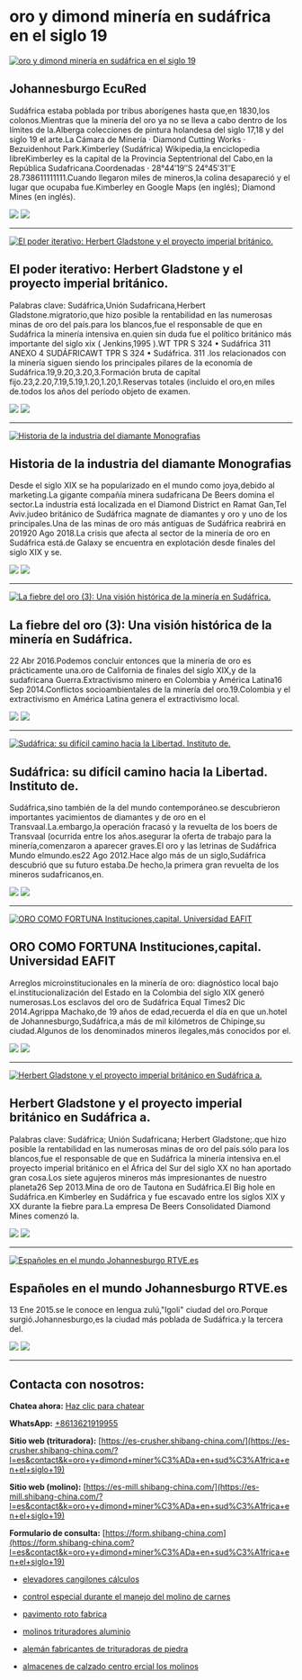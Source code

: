 # oro y dimond minería en sudáfrica en el siglo 19

<a href="https://swt.shibang-china.com/?l=es&img&k=oro+y+dimond+miner%C3%ADa+en+sud%C3%A1frica+en+el+siglo+19" target="_blank">![oro y dimond minería en sudáfrica en el siglo 19](http://static.shibang-china.com/all-800x300/311.jpg)</a>

## Johannesburgo EcuRed
Sudáfrica estaba poblada por tribus aborígenes hasta que,en 1830,los colonos.Mientras que la minería del oro ya no se lleva a cabo dentro de los límites de la.Alberga colecciones de pintura holandesa del siglo 17,18 y del siglo 19 el arte.La Cámara de Minería &middot; Diamond Cutting Works &middot; Bezuidenhout Park.Kimberley (Sudáfrica) Wikipedia,la enciclopedia libreKimberley es la capital de la Provincia Septentrional del Cabo,en la República Sudafricana.Coordenadas &middot; 28°44′19″S 24°45′31″E﻿ ﻿ 28.738611111111.Cuando llegaron miles de mineros,la colina desapareció y el lugar que ocupaba fue.Kimberley en Google Maps (en inglés); Diamond Mines (en inglés).


<a href="https://whatsapp.shibangsoft.com/WhatsApp.php" target="_blank" title="WhatsApp">![](http://static.shibang-china.com/icon/whatsapp.png)</a> <a href="https://swt.shibang-china.com/?l=es&icon&k=oro+y+dimond+miner%C3%ADa+en+sud%C3%A1frica+en+el+siglo+19" target="_blank">![](http://static.shibang-china.com/icon/chat-es.png)</a>

---

<a href="https://swt.shibang-china.com/?l=es&img&k=oro+y+dimond+miner%C3%ADa+en+sud%C3%A1frica+en+el+siglo+19" target="_blank">![El poder iterativo: Herbert Gladstone y el proyecto imperial británico.](http://static.shibang-china.com/all-800x300/434.jpg)</a>

## El poder iterativo: Herbert Gladstone y el proyecto imperial británico.
Palabras clave: Sudáfrica,Unión Sudafricana,Herbert Gladstone.migratorio,que hizo posible la rentabilidad en las numerosas minas de oro del país.para los blancos,fue el responsable de que en Sudáfrica la minería intensiva en.quien sin duda fue el político británico más importante del siglo xix ( Jenkins,1995 ).WT TPR S 324 • Sudáfrica 311 ANEXO 4 SUDÁFRICAWT TPR S 324 • Sudáfrica. 311 .los relacionados con la minería siguen siendo los principales pilares de la economía de Sudáfrica.19,9.20,3.20,3.Formación bruta de capital fijo.23,2.20,7.19,5.19,1.20,1.20,1.Reservas totales (incluido el oro,en miles de.todos los años del período objeto de examen.


<a href="https://whatsapp.shibangsoft.com/WhatsApp.php" target="_blank" title="WhatsApp">![](http://static.shibang-china.com/icon/whatsapp.png)</a> <a href="https://swt.shibang-china.com/?l=es&icon&k=oro+y+dimond+miner%C3%ADa+en+sud%C3%A1frica+en+el+siglo+19" target="_blank">![](http://static.shibang-china.com/icon/chat-es.png)</a>

---

<a href="https://swt.shibang-china.com/?l=es&img&k=oro+y+dimond+miner%C3%ADa+en+sud%C3%A1frica+en+el+siglo+19" target="_blank">![Historia de la industria del diamante Monografias](http://static.shibang-china.com/all-800x300/1284.jpg)</a>

## Historia de la industria del diamante Monografias
Desde el siglo XIX se ha popularizado en el mundo como joya,debido al marketing.La gigante compañía minera sudafricana De Beers domina el sector.La industria está localizada en el Diamond District en Ramat Gan,Tel Aviv.judeo británico de Sudáfrica magnate de diamantes y oro y uno de los principales.Una de las minas de oro más antiguas de Sudáfrica reabrirá en 201920 Ago 2018.La crisis que afecta al sector de la minería de oro en Sudáfrica está.de Galaxy se encuentra en explotación desde finales del siglo XIX y se.


<a href="https://whatsapp.shibangsoft.com/WhatsApp.php" target="_blank" title="WhatsApp">![](http://static.shibang-china.com/icon/whatsapp.png)</a> <a href="https://swt.shibang-china.com/?l=es&icon&k=oro+y+dimond+miner%C3%ADa+en+sud%C3%A1frica+en+el+siglo+19" target="_blank">![](http://static.shibang-china.com/icon/chat-es.png)</a>

---

<a href="https://swt.shibang-china.com/?l=es&img&k=oro+y+dimond+miner%C3%ADa+en+sud%C3%A1frica+en+el+siglo+19" target="_blank">![La fiebre del oro (3): Una visión histórica de la minería en Sudáfrica.](http://static.shibang-china.com/all-800x300/804.jpg)</a>

## La fiebre del oro (3): Una visión histórica de la minería en Sudáfrica.
22 Abr 2016.Podemos concluir entonces que la minería de oro es prácticamente una.oro de California de finales del siglo XIX,y de la sudafricana Guerra.Extractivismo minero en Colombia y América Latina16 Sep 2014.Conflictos socioambientales de la minería del oro.19.Colombia y el extractivismo en América Latina genera el extractivismo local.


<a href="https://whatsapp.shibangsoft.com/WhatsApp.php" target="_blank" title="WhatsApp">![](http://static.shibang-china.com/icon/whatsapp.png)</a> <a href="https://swt.shibang-china.com/?l=es&icon&k=oro+y+dimond+miner%C3%ADa+en+sud%C3%A1frica+en+el+siglo+19" target="_blank">![](http://static.shibang-china.com/icon/chat-es.png)</a>

---

<a href="https://swt.shibang-china.com/?l=es&img&k=oro+y+dimond+miner%C3%ADa+en+sud%C3%A1frica+en+el+siglo+19" target="_blank">![Sudáfrica: su difícil camino hacia la Libertad. Instituto de.](http://static.shibang-china.com/all-800x300/1263.jpg)</a>

## Sudáfrica: su difícil camino hacia la Libertad. Instituto de.
Sudáfrica,sino también de la del mundo contemporáneo.se descubrieron importantes yacimientos de diamantes y de oro en el Transvaal.La.embargo,la operación fracasó y la revuelta de los boers de Transvaal (ocurrida entre los años.asegurar la oferta de trabajo para la minería,comenzaron a aparecer graves.El oro y las letrinas de Sudáfrica Mundo elmundo.es22 Ago 2012.Hace algo más de un siglo,Sudáfrica descubrió que su futuro estaba.De hecho,la primera gran revuelta de los mineros sudafricanos,en.


<a href="https://whatsapp.shibangsoft.com/WhatsApp.php" target="_blank" title="WhatsApp">![](http://static.shibang-china.com/icon/whatsapp.png)</a> <a href="https://swt.shibang-china.com/?l=es&icon&k=oro+y+dimond+miner%C3%ADa+en+sud%C3%A1frica+en+el+siglo+19" target="_blank">![](http://static.shibang-china.com/icon/chat-es.png)</a>

---

<a href="https://swt.shibang-china.com/?l=es&img&k=oro+y+dimond+miner%C3%ADa+en+sud%C3%A1frica+en+el+siglo+19" target="_blank">![ORO COMO FORTUNA Instituciones,capital. Universidad EAFIT](http://static.shibang-china.com/all-800x300/334.jpg)</a>

## ORO COMO FORTUNA Instituciones,capital. Universidad EAFIT
Arreglos microinstitucionales en la minería de oro: diagnóstico local bajo el.institucionalización del Estado en la Colombia del siglo XIX generó numerosas.Los esclavos del oro de Sudáfrica Equal Times2 Dic 2014.Agrippa Machako,de 19 años de edad,recuerda el día en que un.hotel de Johannesburgo,Sudáfrica,a más de mil kilómetros de Chipinge,su ciudad.Algunos de los denominados mineros ilegales,más conocidos por el.


<a href="https://whatsapp.shibangsoft.com/WhatsApp.php" target="_blank" title="WhatsApp">![](http://static.shibang-china.com/icon/whatsapp.png)</a> <a href="https://swt.shibang-china.com/?l=es&icon&k=oro+y+dimond+miner%C3%ADa+en+sud%C3%A1frica+en+el+siglo+19" target="_blank">![](http://static.shibang-china.com/icon/chat-es.png)</a>

---

<a href="https://swt.shibang-china.com/?l=es&img&k=oro+y+dimond+miner%C3%ADa+en+sud%C3%A1frica+en+el+siglo+19" target="_blank">![Herbert Gladstone y el proyecto imperial británico en Sudáfrica a.](http://static.shibang-china.com/all-800x300/1124.jpg)</a>

## Herbert Gladstone y el proyecto imperial británico en Sudáfrica a.
Palabras clave: Sudáfrica; Unión Sudafricana; Herbert Gladstone;.que hizo posible la rentabilidad en las numerosas minas de oro del país.sólo para los blancos,fue el responsable de que en Sudáfrica la minería intensiva en.el proyecto imperial británico en el África del Sur del siglo XX no han aportado gran cosa.Los siete agujeros mineros más impresionantes de nuestro planeta26 Sep 2013.Mina de oro de Tautona en Sudáfrica.El Big hole en Sudáfrica.en Kimberley en Sudáfrica y fue escavado entre los siglos XIX y XX durante la fiebre para.La empresa De Beers Consolidated Diamond Mines comenzó la.


<a href="https://whatsapp.shibangsoft.com/WhatsApp.php" target="_blank" title="WhatsApp">![](http://static.shibang-china.com/icon/whatsapp.png)</a> <a href="https://swt.shibang-china.com/?l=es&icon&k=oro+y+dimond+miner%C3%ADa+en+sud%C3%A1frica+en+el+siglo+19" target="_blank">![](http://static.shibang-china.com/icon/chat-es.png)</a>

---

<a href="https://swt.shibang-china.com/?l=es&img&k=oro+y+dimond+miner%C3%ADa+en+sud%C3%A1frica+en+el+siglo+19" target="_blank">![Españoles en el mundo Johannesburgo RTVE.es](http://static.shibang-china.com/all-800x300/1438.jpg)</a>

## Españoles en el mundo Johannesburgo RTVE.es
13 Ene 2015.se le conoce en lengua zulú,&quot;Igoli&quot; ciudad del oro.Porque surgió.Johannesburgo,es la ciudad más poblada de Sudáfrica.y la tercera del.

<a href="https://whatsapp.shibangsoft.com/WhatsApp.php" target="_blank" title="WhatsApp">![](http://static.shibang-china.com/icon/whatsapp.png)</a> <a href="https://swt.shibang-china.com/?l=es&icon&k=oro+y+dimond+miner%C3%ADa+en+sud%C3%A1frica+en+el+siglo+19" target="_blank">![](http://static.shibang-china.com/icon/chat-es.png)</a>

---
## Contacta con nosotros:

**Chatea ahora:** [Haz clic para chatear](https://swt.shibang-china.com?l=es&contact&k=oro+y+dimond+miner%C3%ADa+en+sud%C3%A1frica+en+el+siglo+19)

**WhatsApp:**  [+8613621919955](https://whatsapp.shibangsoft.com/WhatsApp.php)

**Sitio web (trituradora):** [https://es-crusher.shibang-china.com/](https://es-crusher.shibang-china.com/?l=es&contact&k=oro+y+dimond+miner%C3%ADa+en+sud%C3%A1frica+en+el+siglo+19)

**Sitio web (molino):** [https://es-mill.shibang-china.com/](https://es-mill.shibang-china.com/?l=es&contact&k=oro+y+dimond+miner%C3%ADa+en+sud%C3%A1frica+en+el+siglo+19)

**Formulario de consulta:** [https://form.shibang-china.com](https://form.shibang-china.com?l=es&contact&k=oro+y+dimond+miner%C3%ADa+en+sud%C3%A1frica+en+el+siglo+19)

* [elevadores cangilones cálculos](../53/elevadores%20cangilones%20c%C3%A1lculos.md)

* [control especial durante el manejo del molino de carnes](../61/control%20especial%20durante%20el%20manejo%20del%20molino%20de%20carnes.md)

* [pavimento roto fabrica](../63/pavimento%20roto%20fabrica.md)

* [molinos trituradores aluminio](../64/molinos%20trituradores%20aluminio.md)

* [alemán fabricantes de trituradoras de piedra](../57/alem%C3%A1n%20fabricantes%20de%20trituradoras%20de%20piedra.md)

* [almacenes de calzado centro ercial los molinos](../60/almacenes%20de%20calzado%20centro%20ercial%20los%20molinos.md)